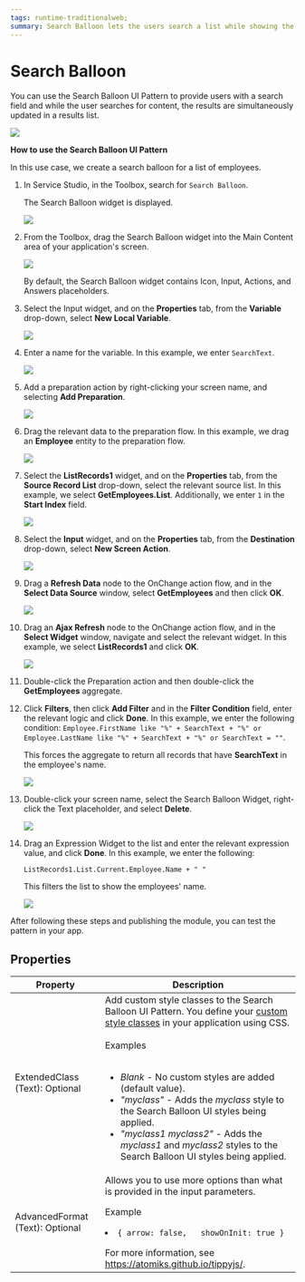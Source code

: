 ```yaml
---
tags: runtime-traditionalweb; 
summary: Search Balloon lets the users search a list while showing the results simultaneously.
---
```


# Search Balloon

You can use the Search Balloon UI Pattern to provide users with a search field and while the user searches for content, the results are simultaneously updated in a results list.

![](images/search-balloon-demo-browser.png?width=500)

**How to use the Search Balloon UI Pattern**

In this use case, we create a search balloon for a list of employees.

1. In Service Studio, in the Toolbox, search for `Search Balloon`. 

    The Search Balloon widget is displayed.

    ![](images/searchballoon-1-ss.png)

1. From the Toolbox, drag the Search Balloon widget into the Main Content area of your application's screen.

    ![](images/searchballoon-2-ss.png?width=800)

    By default, the Search Balloon widget contains Icon, Input, Actions, and Answers placeholders. 

1. Select the Input widget, and on the **Properties** tab, from the **Variable** drop-down, select **New Local Variable**.

    ![](images/searchballoon-3-ss.png)

1. Enter a name for the variable. In this example, we enter ``SearchText``.

   ![](images/searchballoon-4-ss.png)

1. Add a preparation action by right-clicking your screen name, and selecting **Add Preparation**.

   ![](images/searchballoon-5-ss.png)

1. Drag the relevant data to the preparation flow. In this example, we drag an **Employee** entity to the preparation flow. 

   ![](images/searchballoon-6-ss.png)

1. Select the **ListRecords1** widget, and on the **Properties** tab, from the **Source Record List**  drop-down, select the relevant source list. In this example, we select **GetEmployees.List**. Additionally, we enter `1` in the **Start Index** field.

   ![](images/searchballoon-8-ss.png)

1. Select the **Input** widget, and on the **Properties** tab, from the **Destination** drop-down, select **New Screen Action**. 

    ![](images/searchballoon-9-ss.png)

1. Drag a **Refresh Data** node to the OnChange action flow, and in the **Select Data Source** window, select **GetEmployees** and then click **OK**.

   ![](images/searchballoon-10-ss.png)
    
1. Drag an **Ajax Refresh** node to the OnChange action flow, and in the **Select Widget** window, navigate and select the relevant widget. In this example, we select **ListRecords1** and click **OK**. 

   ![](images/searchballoon-11-ss.png?width=800)

1. Double-click the Preparation action and then double-click the **GetEmployees** aggregate.

1. Click **Filters**, then click **Add Filter** and in the **Filter Condition** field, enter the relevant logic and click **Done**. In this example, we enter the following condition:
`Employee.FirstName like "%" + SearchText + "%" or Employee.LastName like "%" + SearchText + "%" or SearchText = ""`.

    This forces the aggregate to return all records that have **SearchText** in the employee's name.

   ![](images/searchballoon-12-ss.png)

1. Double-click your screen name, select the Search Balloon Widget, right-click the Text placeholder, and select **Delete**. 

    ![](images/searchballoon-13-ss.png)

1. Drag an Expression Widget to the list and enter the relevant expression value, and click **Done**. In this example, we enter the following: 

    `ListRecords1.List.Current.Employee.Name + " " ` 
    
    This filters the list to show the employees' name.

   ![](images/searchballoon-14-ss.png)

After following these steps and publishing the module, you can test the pattern in your app. 
   



## Properties

| **Property** |  **Description** | 
|---|---|
|ExtendedClass (Text): Optional | Add custom style classes to the Search Balloon UI Pattern. You define your [custom style classes](../../look-feel/css.md) in your application using CSS.<br/><br/>Examples<br/><br/><ul><li>_Blank_ - No custom styles are added (default value). </li><li>_"myclass"_ - Adds the _myclass_ style to the Search Balloon UI styles being applied.</li><li>_"myclass1 myclass2"_ - Adds the _myclass1_ and _myclass2_ styles to the Search Balloon UI styles being applied.</li></ul> | 
|AdvancedFormat (Text): Optional| Allows you to use more options than what is provided in the input parameters. <p>Example <li> `{ arrow: false,   showOnInit: true }`</li></p> For more information, see https://atomiks.github.io/tippyjs/. | 

